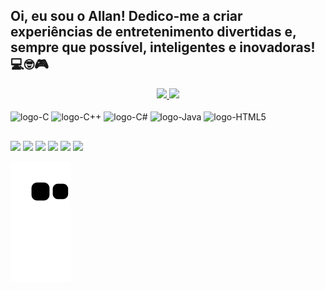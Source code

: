 ## Oi, eu sou o Allan! Dedico-me a criar experiências de entretenimento divertidas e, sempre que possível, inteligentes e inovadoras! 💻🤓🎮 
<!-- Atalho: "windows" + "." = tabela de emojis -->

<!-- GitHub Stats & Most Used Languages -->
<div align="center">
  <a href="https://github.com/allangarib">
  <img height="180em" src="https://github-readme-stats.vercel.app/api?username=allangarib&show_icons=true&theme=dracula&include_all_commits=true&count_private=true"/>
  <img height="180em" src="https://github-readme-stats.vercel.app/api/top-langs/?username=allangarib&layout=compact&langs_count=7&theme=dracula"/>
  </a> 
  <!-- antigo src="https://github-readme-stats.vercel.app/api/top-langs/?username=rafaballerini&layout=compact&langs_count=7&theme=dracula" qndo tiver postado algo -->
</div>
<!-- Linguagens que eu sei -->
<div style="display: inline_block"><br>
  <img align="center" alt="logo-C" height="40" width="40" src="https://img.icons8.com/color/50/000000/c-programming.png">
  <img align="center" alt="logo-C++" height="40" width="40" src="https://img.icons8.com/color/50/000000/c-plus-plus-logo.png">
  <img align="center" alt="logo-C#" height="40" width="40" src="https://img.icons8.com/color/50/000000/c-sharp-logo-2.png">    
  <!-- <img align="center" alt="Allan-C#" height="40" width="40" src="https://upload.wikimedia.org/wikipedia/commons/4/4f/Csharp_Logo.png"> -->
  <img align="center" alt="logo-Java" height="40" width="40" src="https://img.icons8.com/color/48/000000/java-coffee-cup-logo--v1.png">
  <!-- <img align="center" alt="logo-Python" height="40" width="40" src="https://upload.wikimedia.org/wikipedia/commons/thumb/c/c3/Python-logo-notext.svg/64px-Python-logo-notext.svg.png"> --> 
  <img align="center" alt="logo-HTML5" height="40" width="40" src="https://upload.wikimedia.org/wikipedia/commons/thumb/6/61/HTML5_logo_and_wordmark.svg/512px-HTML5_logo_and_wordmark.svg.png"/>
  </a>
</div>
  
  ##
  
<!-- Redes Sociais & Contatos -->
<div> 
  <a href="https://www.youtube.com/channel/UCYjZqo4GlohDUmHTvuhaaJQ" target="_blank"><img src="https://img.shields.io/badge/YouTube-FF0000?style=for-the-badge&logo=youtube&logoColor=white" target="_blank"></a>
  <a href="https://instagram.com/allangarib" target="_blank"><img src="https://img.shields.io/badge/-Instagram-DE2F9E?style=for-the-badge&logo=instagram&logoColor=white" target="_blank"></a>
 	<a href="https://twitter.com/allan_garib" target="_blank"><img src="https://img.shields.io/badge/Twitter-33C4FF?style=for-the-badge&logo=twitter&logoColor=white" target="_blank"></a>
  <a href="https://www.facebook.com/AllanGaribOfficial" target="_blank"><img src="https://img.shields.io/badge/Facebook-487CD6?style=for-the-badge&logo=facebook&logoColor=white" target="_blank"></a> 
  <a href="https://www.linkedin.com/in/allan-garib-a850797b/" target="_blank"><img src="https://img.shields.io/badge/-LinkedIn-%230077B5?style=for-the-badge&logo=linkedin&logoColor=white" target="_blank"></a> 
  <a href="https://www.tiktok.com/@allan_garib" target="_blank"><img src="https://img.shields.io/badge/-TikTok-3D3D3D?style=for-the-badge&logo=tiktok&logoColor=white" target="_blank">
  </a>     
 
  ![Snake animation](https://github.com/rafaballerini/rafaballerini/blob/output/github-contribution-grid-snake.svg)
 
</div>
